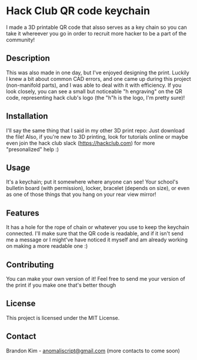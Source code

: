 # Hack Club QR code keychain
I made a 3D printable QR code that alsso serves as a key chain so you can take it whereever you go in order to recruit more hacker to be a part of the community!

## Description
This was also made in one day, but I've enjoyed designing the print.
Luckily I knew a bit about common CAD errors, and one came up during this project (non-manifold parts), and I was able to deal with it with efficiency.
If you look closely, you can see a small but noticeable "h engraving" on the QR code, representing hack club's logo (the "h"h is the logo, I'm pretty sure)!

## Installation
I'll say the same thing that I said in my other 3D print repo:
Just download the file!
Also, if you're new to 3D printing, look for tutorials online or maybe even join the hack club slack (https://hackclub.com) for more "presonalized" help :)

## Usage
It's a keychain; put it somewhere where anyone can see!
Your school's bulletin board (with permission), locker, bracelet (depends on size), or even as one of those things that you hang on your rear view mirror!

## Features
It has a hole for the rope of chain or whatever you use to keep the keychain connected.
I'll make sure that the QR code is readable, and if it isn't send me a message or I might've have noticed it myself and am already working on making a more readable one :)

## Contributing
You can make your own version of it!
Feel free to send me your version of the print if you make one that's better though

## License
This project is licensed under the MIT License.

## Contact
Brandon Kim - anomaliscript@gmail.com (more contacts to come soon)

